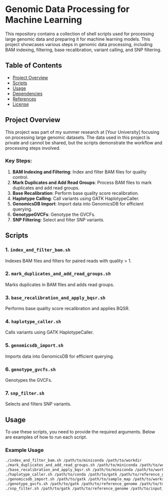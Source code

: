 # Genomic Data Processing for Machine Learning

This repository contains a collection of shell scripts used for processing large genomic data and preparing it for machine learning models. This project showcases various steps in genomic data processing, including BAM indexing, filtering, base recalibration, variant calling, and SNP filtering.

## Table of Contents

- [Project Overview](#project-overview)
- [Scripts](#scripts)
- [Usage](#usage)
- [Dependencies](#dependencies)
- [References](#references)
- [License](#license)

## Project Overview

This project was part of my summer research at [Your University] focusing on processing large genomic datasets. The data used in this project is private and cannot be shared, but the scripts demonstrate the workflow and processing steps involved.

### Key Steps:
1. **BAM Indexing and Filtering**: Index and filter BAM files for quality control.
2. **Mark Duplicates and Add Read Groups**: Process BAM files to mark duplicates and add read groups.
3. **Base Recalibration**: Perform base quality score recalibration.
4. **Haplotype Calling**: Call variants using GATK HaplotypeCaller.
5. **GenomicsDB Import**: Import data into GenomicsDB for efficient querying.
6. **GenotypeGVCFs**: Genotype the GVCFs.
7. **SNP Filtering**: Select and filter SNP variants.

## Scripts

### 1. `index_and_filter_bam.sh`
Indexes BAM files and filters for paired reads with quality > 1.

### 2. `mark_duplicates_and_add_read_groups.sh`
Marks duplicates in BAM files and adds read groups.

### 3. `base_recalibration_and_apply_bqsr.sh`
Performs base quality score recalibration and applies BQSR.

### 4. `haplotype_caller.sh`
Calls variants using GATK HaplotypeCaller.

### 5. `genomicsdb_import.sh`
Imports data into GenomicsDB for efficient querying.

### 6. `genotype_gvcfs.sh`
Genotypes the GVCFs.

### 7. `snp_filter.sh`
Selects and filters SNP variants.

## Usage

To use these scripts, you need to provide the required arguments. Below are examples of how to run each script.

### Example Usage

```bash
./index_and_filter_bam.sh /path/to/miniconda /path/to/workdir
./mark_duplicates_and_add_read_groups.sh /path/to/miniconda /path/to/workdir /path/to/tmpdir /path/to/gatk /path/to/scripts
./base_recalibration_and_apply_bqsr.sh /path/to/miniconda /path/to/workdir /path/to/gatk /path/to/scripts /path/to/reference_genome /path/to/known_sites /path/to/tmpdir
./haplotype_caller.sh /path/to/conda /path/to/gatk /path/to/reference_genome /path/to/original_bam /path/to/output_dir
./genomicsdb_import.sh /path/to/gatk /path/to/sample_map /path/to/workspace /path/to/tmpdir /path/to/reference_genome
./genotype_gvcfs.sh /path/to/gatk /path/to/reference_genome /path/to/tmpdir
./snp_filter.sh /path/to/gatk /path/to/reference_genome /path/to/input_vcf /path/to/output_vcf /path/to/output_table
